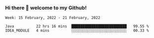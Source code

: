 ### Hi there 👋 welcome to my Github! 

<!--START_SECTION:waka-->
```text
Week: 15 February, 2022 - 21 February, 2022

Java          22 hrs 16 mins  █████████████████████████   99.55 % 
IDEA_MODULE   4 mins          ░░░░░░░░░░░░░░░░░░░░░░░░░   00.33 % 
```
<!--END_SECTION:waka-->
